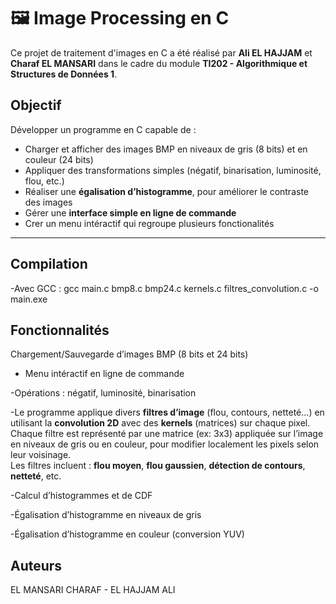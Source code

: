 # 🖼️ Image Processing en C

Ce projet de traitement d'images en C a été réalisé par **Ali EL HAJJAM** et **Charaf EL MANSARI** dans le cadre du module **TI202 - Algorithmique et Structures de Données 1**.

## Objectif

Développer un programme en C capable de :

- Charger et afficher des images BMP en niveaux de gris (8 bits) et en couleur (24 bits)
- Appliquer des transformations simples (négatif, binarisation, luminosité, flou, etc.)
- Réaliser une **égalisation d’histogramme**, pour améliorer le contraste des images
- Gérer une **interface simple en ligne de commande**
- Crer un menu intéractif qui regroupe plusieurs fonctionalités 

---

## Compilation

-Avec GCC : gcc main.c bmp8.c bmp24.c kernels.c filtres_convolution.c -o main.exe

## Fonctionnalités

Chargement/Sauvegarde d’images BMP (8 bits et 24 bits)

- Menu intéractif en ligne de commande

-Opérations : négatif, luminosité, binarisation

-Le programme applique divers **filtres d’image** (flou, contours, netteté…) en utilisant la **convolution 2D** avec des **kernels** (matrices) sur chaque pixel.  
Chaque filtre est représenté par une matrice (ex: 3x3) appliquée sur l’image en niveaux de gris ou en couleur, pour modifier localement les pixels selon leur voisinage.  
Les filtres incluent : **flou moyen**, **flou gaussien**, **détection de contours**, **netteté**, etc.

-Calcul d’histogrammes et de CDF

-Égalisation d’histogramme en niveaux de gris

-Égalisation d’histogramme en couleur (conversion YUV)

## Auteurs

EL MANSARI CHARAF - EL HAJJAM ALI
